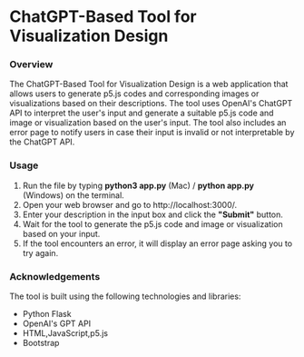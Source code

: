 # ChatGPT-Based Tool for Visualization Design

### Overview
The ChatGPT-Based Tool for Visualization Design is a web application that allows users to generate p5.js codes and corresponding images or visualizations based on their descriptions. The tool uses OpenAI's ChatGPT API to interpret the user's input and generate a suitable p5.js code and image or visualization based on the user's input. The tool also includes an error page to notify users in case their input is invalid or not interpretable by the ChatGPT API.

### Usage
1. Run the file by typing **python3 app.py** (Mac) / **python app.py** (Windows) on the terminal.
2. Open your web browser and go to http://localhost:3000/.
3. Enter your description in the input box and click the **"Submit"** button.
4. Wait for the tool to generate the p5.js code and image or visualization based on your input.
5. If the tool encounters an error, it will display an error page asking you to try again.

### Acknowledgements
The tool is built using the following technologies and libraries:
- Python Flask
- OpenAI's GPT API
- HTML,JavaScript,p5.js
- Bootstrap